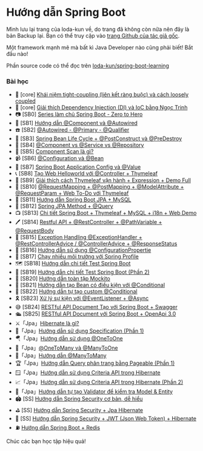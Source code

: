 # Hướng dẫn Spring Boot

Mình lưu lại trang của loda-kun về, do trang đã không còn nữa nên đây là bản Backup lại. Bạn có thể truy cập vào [trang Github của tác giả gốc](https://github.com/loda-kun).

Một framework mạnh mẽ mà bất kì Java Developer nào cũng phải biết! Bắt đầu nào!

Phần source code có thể đọc trên [loda-kun/spring-boot-learning](https://github.com/loda-kun/spring-boot-learning)

### Bài học

- 🦽 [core] [Khái niệm tight-coupling (liên kết ràng buộc) và cách loosely coupled](core1.md)
- 🌛 [core] [Giải thích Dependency Injection (DI) và IoC bằng Ngọc Trinh](core2.md)
- 📷 [SB0] [Series làm chủ Spring Boot - Zero to Hero](sb0.md)
- 📖 [SB1] [Hướng dẫn @Component và @Autowired](sb1.md)
- ☎️ [SB2] [@Autowired - @Primary - @Qualifier](sb2.md)
- 🚤 [SB3] [Spring Bean Life Cycle + @PostConstruct và @PreDestroy](sb3.md)
- 🌟 [SB4] [@Component vs @Service vs @Repository](sb4.md)
- 📃 [SB5] [Component Scan là gì?](sb5.md)
- 📹 [SB6] [@Configuration và @Bean](sb6.md)
- 🚌 [SB7] [Spring Boot Application Config và @Value](sb7.md)
- 📞 [SB8] [Tạo Web Helloworld với @Controller + Thymeleaf](sb8.md)
- 🧵 [SB9] [Giải thích cách Thymeleaf vận hành + Expression + Demo Full](sb9.md)
- 🎲 [SB10] [@RequestMapping + @PostMapping + @ModelAttribute + @RequestParam + Web To-Do với Thymeleaf](sb10.md)
- 🎎 [SB11] [Hướng dẫn Spring Boot JPA + MySQL](sb11.md)
- 🎺 [SB12] [Spring JPA Method + @Query](sb12.md)
- 📺 [SB13] [Chi tiết Spring Boot + Thymeleaf + MySQL + i18n + Web Demo](sb13.md)
- 🖊️ [SB14] [Restful API + @RestController + @PathVariable + @RequestBody](sb14.md)
- 🚉 [SB15] [Exception Handling @ExceptionHandler + @RestControllerAdvice / @ControllerAdvice + @ResponseStatus](sb15.md)
- 📰 [SB16] [Hướng dẫn sử dụng @ConfigurationPropertie](sb16.md)
- 🌈 [SB17] [Chạy nhiều môi trường với Spring Profile](sb17.md)
- 🗺️ [SB18] [Hướng dẫn chi tiết Test Spring Boot](sb18.md)
- 🔩 [SB19] [Hướng dẫn chi tiết Test Spring Boot (Phần 2)](sb19.md)
- 📠 [SB20] [Hướng dẫn toàn tập Mockito](sb20.md)
- 🎷 [SB21] [Hướng dẫn tạo Bean có điều kiện với @Conditional](sb21.md)
- 🎯 [SB22] [Hướng dẫn tự tạo custom @Conditional](sb22.md)
- 🎗️ [SB23] [Xử lý sự kiện với @EventListener + @Async](sb23.md)
- 😅 [SB24] [RESTful API Document Tạo với Spring Boot + Swagger](sb24.md)
- 🛳️ [SB25] [RESTful API Document với Spring Boot + OpenApi 3.0](sb25.md)
- ⚔️「Jpa」[Hibernate là gì?](jpa1.md)
- 🎊「Jpa」[Hướng dẫn sử dụng Specification (Phần 1)](jpa2.md)
- 🪂「Jpa」[Hướng dẫn sử dụng @OneToOne](jpa3.md)
- 🚅「Jpa」[@OneToMany và @ManyToOne](jpa4.md)
- 🛵「Jpa」[Hướng dẫn @ManyToMany](jpa5.md)
- 🏆「Jpa」[Hướng dẫn Query phân trang bằng Pageable (Phần 1)](jpa6.md)
- 🪟「Jpa」[Hướng dẫn sử dụng Criteria API trong Hibernate](jpa7.md)
- 📈「Jpa」[Hướng dẫn sử dụng Criteria API trong Hibernate (Phần 2)](jpa8.md)
- 🧺「Jpa」[Hướng dẫn tự tạo Validator để kiểm tra Model & Entity](jpa9.md)
- 🏟️ [SS] [Hướng dẫn Spring Security cơ bản, dễ hiểu](ss1.md)
- ⛳ [SS] [Hướng dẫn Spring Security + Jpa Hibernate](ss2.md)
- 🎐 [SS] [Hướng dẫn Spring Security + JWT (Json Web Token) + Hibernate](ss3.md)
- ⛽ [Hướng dẫn Spring Boot + Redis](redis.md)

Chúc các bạn học tập hiệu quả!
